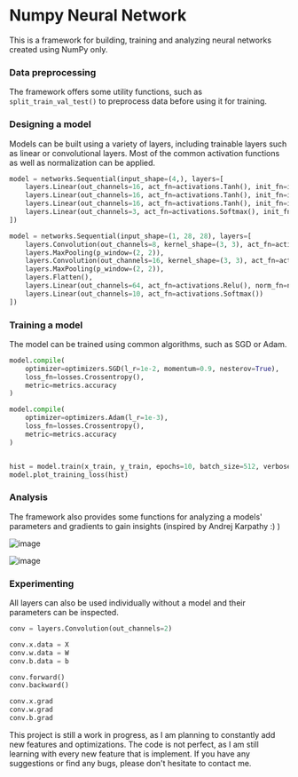 # Numpy Neural Network

This is a framework for building, training and analyzing neural networks created using NumPy only.

### Data preprocessing

The framework offers some utility functions, such as `split_train_val_test()` to preprocess data before using it for training.

### Designing a model

Models can be built using a variety of layers, including trainable layers such as linear or convolutional layers. Most of the common activation functions as well as normalization can be applied.

```python
model = networks.Sequential(input_shape=(4,), layers=[
    layers.Linear(out_channels=16, act_fn=activations.Tanh(), init_fn=inits.Kaiming),
    layers.Linear(out_channels=16, act_fn=activations.Tanh(), init_fn=inits.Kaiming),
    layers.Linear(out_channels=16, act_fn=activations.Tanh(), init_fn=inits.Kaiming),
    layers.Linear(out_channels=3, act_fn=activations.Softmax(), init_fn=inits.Kaiming)
])
```

```python
model = networks.Sequential(input_shape=(1, 28, 28), layers=[
    layers.Convolution(out_channels=8, kernel_shape=(3, 3), act_fn=activations.Relu(), norm_fn=norms.Layernorm()),
    layers.MaxPooling(p_window=(2, 2)),
    layers.Convolution(out_channels=16, kernel_shape=(3, 3), act_fn=activations.Relu(), norm_fn=norms.Layernorm()),
    layers.MaxPooling(p_window=(2, 2)),
    layers.Flatten(),
    layers.Linear(out_channels=64, act_fn=activations.Relu(), norm_fn=norms.Layernorm()),
    layers.Linear(out_channels=10, act_fn=activations.Softmax())
])
```

### Training a model

The model can be trained using common algorithms, such as SGD or Adam.

```python
model.compile(
    optimizer=optimizers.SGD(l_r=1e-2, momentum=0.9, nesterov=True),
    loss_fn=losses.Crossentropy(),
    metric=metrics.accuracy
)

model.compile(
    optimizer=optimizers.Adam(l_r=1e-3),
    loss_fn=losses.Crossentropy(),
    metric=metrics.accuracy
)


hist = model.train(x_train, y_train, epochs=10, batch_size=512, verbose=True, val_data=(x_val, y_val))
model.plot_training_loss(hist)
```

### Analysis

The framework also provides some functions for analyzing a models' parameters and gradients to gain insights (inspired by Andrej Karpathy :) )

![image](https://github.com/DKoflerGIT/NumpyNN/assets/74835806/a205f974-40a6-4d7b-9916-060d4ada9cae)

![image](https://github.com/DKoflerGIT/NumpyNN/assets/74835806/8119d55a-fb83-4300-8f9f-5ea1bd8e85d1)


### Experimenting

All layers can also be used individually without a model and their parameters can be inspected.
```python
conv = layers.Convolution(out_channels=2)

conv.x.data = X
conv.w.data = W
conv.b.data = b

conv.forward()
conv.backward()

conv.x.grad
conv.w.grad
conv.b.grad
```

This project is still a work in progress, as I am planning to constantly add new features and optimizations.
The code is not perfect, as I am still learning with every new feature that is implement.
If you have any suggestions or find any bugs, please don't hesitate to contact me.
